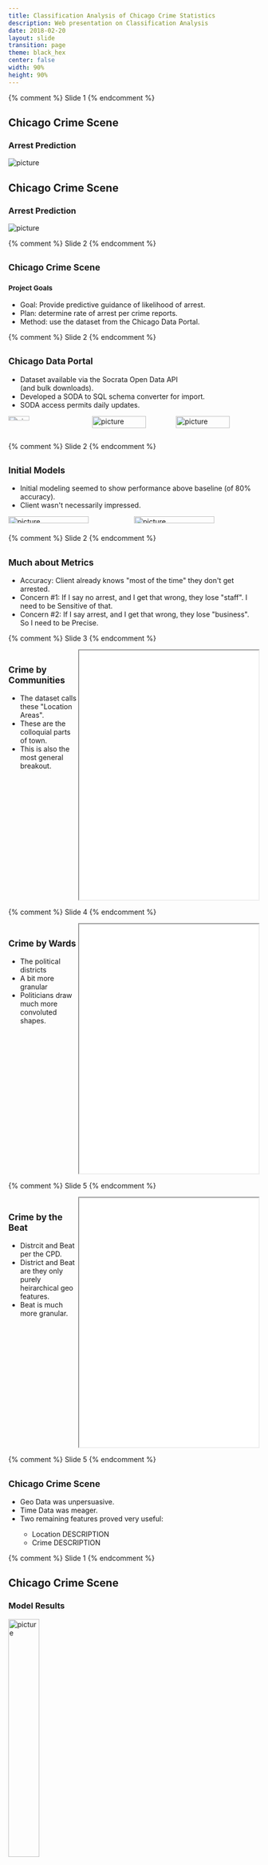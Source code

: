 ```yaml
---
title: Classification Analysis of Chicago Crime Statistics
description: Web presentation on Classification Analysis
date: 2018-02-20
layout: slide
transition: page
theme: black_hex
center: false
width: 90% 
height: 90%
---
```



<style>
.reveal h1 h2 h3{
text-align: center;
}
.reveal p{
text-align: left;
}
.reveal .leftol{
display: block;
}
.reveal ul{
text-align: left;
}
</style>

{% comment %} Slide   1 {% endcomment %}
<section data-transition="none">
<h1 class="fragment fade-down">Chicago Crime Scene</h1>
<h3 class="fragment fade-down">Arrest Prediction</h3>
<img class="fragment fade-in" alt="picture" src="/assets/img/slides/McNulty/owl.jpg">
</section>
<section>
<h1>Chicago Crime Scene</h1>
<h3>Arrest Prediction</h3>
<img alt="picture" src="/assets/img/slides/McNulty/owl-caged.jpg">
</section>

{% comment %} Slide   2 {% endcomment %}
<section>
<h1><small>Chicago Crime Scene</small></h1>
<h3><small>Project Goals</small></h3>
<ul>
<li class="fragment fade-left">Goal: Provide predictive guidance of likelihood of arrest.</li>
<li class="fragment fade-left">Plan: determine rate of arrest per crime reports.</li>
<li class="fragment fade-left">Method: use the dataset from the Chicago Data Portal.</li>
</ul>
</section>

{% comment %} Slide   2 {% endcomment %}
<section>
<h1><small>Chicago Data Portal</small></h1>
<ul>
<li class="fragment fade-left">Dataset available via the Socrata Open Data API<br/>(and bulk downloads).</li>
<li class="fragment fade-left">Developed a SODA to SQL schema converter for import.</li>
<li class="fragment fade-left">SODA access permits daily updates.</li>
</ul>
<style>
.container{
    display: flex;
}
.col{
    flex: 1;
}
</style>
<div class="container">
<div class="col">
<img alt="picture" src="/assets/img/slides/McNulty/SODA_mascot.png" width="50%">
</div>
<div class="col">
<img alt="picture" src="/assets/img/slides/McNulty/sqlalchemy.png" width="80%">
</div>
<div class="col">
<img alt="picture" src="/assets/img/slides/McNulty/postgresql.png" width="80%">
</div>
</div>
</section>

{% comment %} Slide   2 {% endcomment %}
<section>
<h1><small>Initial Models</small></h1>
<ul>
<li class="fragment fade-left">Initial modeling seemed to show performance above baseline (of 80% accuracy).</li>
<li class="fragment fade-left">Client wasn't necessarily impressed.</li>
</ul>
<style>
.container{
    display: flex;
}
.col{
    flex: 1;
}
</style>
<div class="container">
<div class="col">
<img alt="picture" src="/assets/img/slides/McNulty/Chart_MVP_01b.png" width="80%">
</div>
<div class="col">
<img alt="picture" src="/assets/img/slides/McNulty/Chart_MVP_02b.png" width="80%">
</div>
</div>
</section>

{% comment %} Slide   2 {% endcomment %}
<section>
<h1><small>Much about Metrics</small></h1>
<ul>
<li class="fragment fade-left">Accuracy: Client already knows "most of the time" they don't get arrested.</li>
<li class="fragment fade-left">Concern #1: If I say no arrest, and I get that wrong, they lose "staff".  I need to be Sensitive of that.</li>
<li class="fragment fade-left">Concern #2: If I say arrest, and I get that wrong, they lose "business".  So I need to be Precise.</li>
</ul>
</section>

{% comment %} Slide   3 {% endcomment %}
<section>
<style>
.container{
    display: flex;
}
.col{
    flex: 1;
}
</style>

<div class="container">

<div class="col">
<h2><small>Crime by Communities</small></h2>
<ul>
<li>The dataset calls these "Location Areas".</li>
<li>These are the colloquial parts of town.</li>
<li>This is also the most general breakout.</li>
</ul>
</div>

<div class="col">
<iframe style="float:right" width="360" height="500" src="/assets/html/mcnulty/areas1.html"></iframe>
</div>

</div>
</section>

{% comment %} Slide   4 {% endcomment %}
<section>
<style>
.container{
    display: flex;
}
.col{
    flex: 1;
}
</style>

<div class="container">

<div class="col">
<h2><small>Crime by Wards</small></h2>
<ul>
<li>The political districts</li>
<li>A bit more granular</li>
<li>Politicians draw much more convoluted shapes.</li>
</ul>
</div>

<div class="col">
<iframe style="float:right" width="360" height="500" src="/assets/html/mcnulty/wards1.html"></iframe>
</div>

</div>
</section>

{% comment %} Slide   5 {% endcomment %}
<section>
<style>
.container{
    display: flex;
}
.col{
    flex: 1;
}
</style>

<div class="container">

<div class="col">
<h2><small>Crime by the Beat</small></h2>
<ul>
<li>Distrcit and Beat per the CPD.</li>
<li>District and Beat are they only purely heirarchical geo features.</li>
<li>Beat is much more granular.</li>
</ul>
</div>

<div class="col">
<iframe style="float:right" width="360" height="500" src="/assets/html/mcnulty/beats1.html"></iframe>
</div>

</div>
</section>

{% comment %} Slide   5 {% endcomment %}
<section>
<h1><small>Chicago Crime Scene</small></h1>
<ul>
<li class="fragment fade-left">Geo Data was unpersuasive.</li>
<li class="fragment fade-left">Time Data was meager.</li>
<li class="fragment fade-left">Two remaining features proved very useful:</li>
<ul>
<li class="fragment fade-left">Location DESCRIPTION</li>
<li class="fragment fade-left">Crime DESCRIPTION</li>
</ul>
</ul>
</section>

{% comment %} Slide   1 {% endcomment %}
<section data-transition="none">
<h1 class="fragment fade-down">Chicago Crime Scene</h1>
<h3 class="fragment fade-down">Model Results</h3>
<img class="fragment fade-in" alt="picture" src="/assets/img/slides/McNulty/Summary_Metrics.png" width="35%">
</section>

{% comment %} Slide   6 {% endcomment %}
<section>
<h1 class="fragment fade-down"><small>Arrest Predictor</small></h1>
<iframe class="fragment fade-down" style="background: #FFFFFF" width="80%" height="400"  src="http://127.0.0.1:5000/"></iframe>
</section>

{% comment %} Slide   END {% endcomment %}
<section>
<img alt="picture" src="/assets/img/slides/McNulty/jailbreak_800.png" width="60%">
</section>

{% comment %} Slide   Appendix {% endcomment %}
<section>
<h1><small>Appendix</small></h1>
<h3>Chicago Crime Scene</h3>
<img alt="picture" src="/assets/img/slides/McNulty/Chart_01.png" width="90%">
</section>

{% comment %} Slide   Appendix {% endcomment %}
<section>
<h3>Chicago Crime Scene</h3>
<img alt="picture" src="/assets/img/slides/McNulty/Chart_02.png" width="60%">
</section>

{% comment %} Slide   Appendix {% endcomment %}
<section>
<h3>Chicago Crime Scene</h3>
<img alt="picture" src="/assets/img/slides/McNulty/Chart_03.png" width="60%">
</section>

{% comment %} Slide   Appendix {% endcomment %}
<section>
<h3>Chicago Crime Scene</h3>
<img alt="picture" src="/assets/img/slides/McNulty/Chart_04.png" width="60%">
</section>

{% comment %} Slide   Appendix {% endcomment %}
<section>
<h3>Chicago Crime Scene</h3>
<img alt="picture" src="/assets/img/slides/McNulty/Chart_05.png" width="60%">
</section>

{% comment %} Slide   Appendix {% endcomment %}
<section>
<h3>Chicago Crime Scene</h3>
<img alt="picture" src="/assets/img/slides/McNulty/Chart_06.png" width="60%">
</section>
